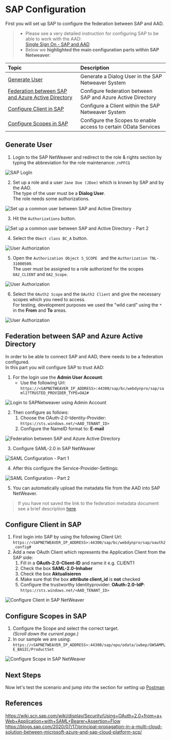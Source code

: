 
# SAP Configuration

First you will set up SAP to configure the federation between SAP and AAD.

> - Please see a very detailed instruction for configuring SAP to be able to work with the AAD: <br> [Single Sign On - SAP and AAD](https://blogs.sap.com/2019/10/17/single-sign-on-for-abap-engine-with-azure-active-directory-using-oauth/) <br>
> - Below we **highlighted the main configuration parts within SAP Netweaver**: <br>

|Topic|Description|
|:-----------|:------------------|
|[Generate User](#generate-user)|Generate a Dialog User in the SAP Netweaver System|
|[Federation between SAP and Azure Active Directory](#federation-between-sap-and-azure-active-directory)|Configure federation between SAP and Azure Active Directory|
|[Configure Client in SAP](#configure-client-in-sap)|Configure a Client within the SAP Netweaver System|
|[Configure Scopes in SAP](#configure-scopes-in-sap)|Configure the Scopes to enable access to certain OData Services|

## Generate User

1. Login to the SAP NetWeaver and redirect to the role & rights section by typing the abbreviation for the role maintenance:
```/nPFCG```

![SAP LogIn](./img/SAPNetweaverLogIn.png)


2. Set up a role and a user ```Jane Doe (JDoe)``` which is known by SAP and by the AAD. <br>
The type of the user must be a **Dialog User**.<br>
The role needs some authorizations.


![Set up a common user between SAP and Active Directory](./img/SAPNetweaverRoleConfiguration.png)


3. Hit the ```Authorizations``` button.


![Set up a common user between SAP and Active Directory - Part 2](./img/SAPNetweaverRoleConfigurationAuthorization1.png)

4. Select the ```Obect class BC_A``` button.

![User Authorization](./img/SAPNetweaverRoleConfigurationAuthorization2.png)


5. Open the ```Authorization Object S_SCOPE ``` and the ```Authorization TNL-31000500```. <br>
The user must be assigned to a role authorized for the scopes ```OA2_CLIENT``` and ```OA2_Scope```. <br>

![User Authorization](./img/SAPNetweaverRoleConfigurationAuthorization3.png)

6. Select the ```OAuth2 Scope``` and the ```OAuth2 Client``` and give the necessary scopes which you need to access. <br>
For testing, development purposes we used the "wild card" using the ```*``` in the **From** and **To** areas.

![User Authorization](./img/SAPNetweaverRoleConfigurationAuthorization4.png)

## Federation between SAP and Azure Active Directory

In order to be able to connect SAP and AAD, there needs to be a federation configured.<br>
In this part you will configure SAP to trust AAD: <br>
1. For the login use the **Admin User Account**: <br>
   - Use the following Url: <br> ```https://<SAPNETWEAVER_IP_ADDRESS>:44300/sap/bc/webdynpro/sap/saml2?TRUSTED_PROVIDER_TYPE=OA2#```

![Login to SAPNetweaver using Admin Account](./img/SAPNetweaverAdminLogIn.png)

2. Then configure as follows:
    1. Choose the OAuth-2.0-Identity-Provider: <br> ``` https://sts.windows.net/<AAD_TENANT_ID> ```
    2. Configure the NameID format to: **E-mail**

![Federation between SAP and Azure Active Directory](./img/SAPNetWeaverTruststellungAAD.png)


3. Configure SAML-2.0 in SAP NetWeaver

![SAML Configuration - Part 1](./img/SAPNetweaverSAMLKonfiguration.png)

4. After this configure the Service-Provider-Settings:

![SAML Configuration - Part 2](./img/SAPNetweaverSAMLConfigurationPart2.png)

5. You can automatically upload the metadata file from the AAD into SAP NetWeaver. <br>
> If you have not saved the link to the federation metadata document see a brief description [here](../AzureActiveDirectoryConfiguration/README.md#Download-the-Federation-metadata-document). 

## Configure Client in SAP

1. First login into SAP by using the following Client Url: ```https://<SAPNETWEAVER_IP_ADDRESS>:44300/sap/bc/webdynpro/sap/oauth2_config#``` <br>
2. Add a new OAuth Client which represents the Application Client from the SAP side:
    1. Fill in a **OAuth-2.0-Client-ID** and name it e.g. CLIENT1
    2. Check the box **SAML-2.0-Inhaber**
    3. Check the box **Aktualisieren**
    4. Make sure that the box **attribute client_id** is **not** checked
    5. Configure the trustworthy Identityprovider: **OAuth-2.0-IdP**: <br>
    ``` https://sts.windows.net/<AAD_TENANT_ID> ```

![Configure Client in SAP NetWeaver](./img/SAPNetweaverClientSetup.png)

## Configure Scopes in SAP

1. Configure the Scope and select the correct target. <br>
*(Scroll down the current page.)* <br>
2. In our sample we are using: <br>
```https://<SAPNETWEAVER_IP_ADDRESS>:44300/sap/opu/odata/iwbep/GWSAMPLE_BASIC/ProductSet```

![Configure Scope in SAP NetWeaver](./img/SAPNetweaverScope.png)

## Next Steps

Now let's test the scenario and jump into the section for setting up [Postman](../PostmanSetup/README.md)


## References
https://wiki.scn.sap.com/wiki/display/Security/Using+OAuth+2.0+from+a+Web+Application+with+SAML+Bearer+Assertion+Flow
https://blogs.sap.com/2020/07/17/principal-propagation-in-a-multi-cloud-solution-between-microsoft-azure-and-sap-cloud-platform-scp/
